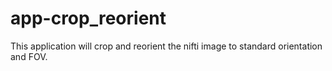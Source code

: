 # app-crop_reorient
This application will crop and reorient the nifti image to standard orientation and FOV.
